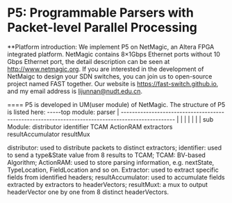 P5: Programmable Parsers with Packet-level Parallel Processing
================================================================

**Platform introduction:
We implement P5 on NetMagic, an Altera FPGA integrated platform.
NetMagic contains 8×1Gbps Ethernet ports without 10 Gbps Ethernet 
port, the detail description can be seen at http://www.netmagic.org.
If you are interested in the development of NetMaigc to design your
SDN switches, you can join us to open-source project named FAST 
together. Our website is https://fast-switch.github.io, and my email
address is lijunnan@nudt.edu.cn.

====
P5 is developed in UM(user module) of NetMagic.
The structure of P5 is listed here:
-----top module: parser
		|
		-------------------------------------------------------------------------------------------------
				|					|				|		|			|			|					|
sub Module:		distributor			identifier		TCAM	ActionRAM	extractors	resultAccumulator	resultMux

distributor: used to distribute packets to distinct extractors;
identifier: used to send a type&State value from 8 results to TCAM;
TCAM: BV-based Algorithm;
ActionRAM: used to store parsing information, e.g. nextState, TypeLocation, FieldLocation and so on.
Extractor: used to extract specific fields from identified headers;
resultAccumulator: used to accumulate fields extracted by extractors to headerVectors;
resultMuxt: a mux to output headerVector one by one from 8 distinct headerVectors.

